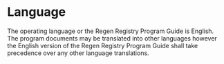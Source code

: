 # Language

The operating language or the Regen Registry Program Guide is English.  The program documents may be translated into other languages however the English version of the Regen Registry Program Guide shall take precedence over any other language translations.
